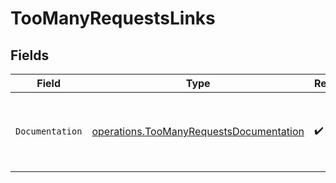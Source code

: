 # TooManyRequestsLinks


## Fields

| Field                                                                                              | Type                                                                                               | Required                                                                                           | Description                                                                                        |
| -------------------------------------------------------------------------------------------------- | -------------------------------------------------------------------------------------------------- | -------------------------------------------------------------------------------------------------- | -------------------------------------------------------------------------------------------------- |
| `Documentation`                                                                                    | [operations.TooManyRequestsDocumentation](../../models/operations/toomanyrequestsdocumentation.md) | :heavy_check_mark:                                                                                 | The URL to the generic Mollie API error handling guide.                                            |